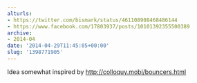 ```yaml
---
alturls:
- https://twitter.com/bismark/status/461108908468486144
- https://www.facebook.com/17803937/posts/10101392355500389
archive:
- 2014-04
date: '2014-04-29T11:45:05+00:00'
slug: '1398771905'
---
```


Idea somewhat inspired by http://colloquy.mobi/bouncers.html

